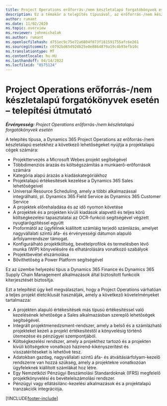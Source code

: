 ```yaml
---
title: Project Operations erőforrás-/nem készletalapú forgatókönyvek esetén – telepítési útmutató
description: Ez a témakör a telepítés típusával, az erőforrás-/nem készletalapú forgatókönyvekkel kapcsolatos Project Operations kapcsolatos információkat tartalmaz.
author: rumant
ms.date: 11/02/2020
ms.topic: overview
ms.reviewer: johnmichalak
ms.author: rumant
ms.openlocfilehash: d751ec9c75e72a6804f073f181591755afc6e261
ms.sourcegitcommit: c0792bd65d92db25e0e8864879a19c4b93efb10c
ms.translationtype: MT
ms.contentlocale: hu-HU
ms.lasthandoff: 04/14/2022
ms.locfileid: "8575124"
---
```

# <a name="project-operations-for-resourcenon-stocked-based-scenarios-deployment-overview"></a>Project Operations erőforrás-/nem készletalapú forgatókönyvek esetén – telepítési útmutató

_**Érvényesség:** Project Operations erőforrás-/nem készletalapú forgatókönyvek esetén_

A telepítés típusa, a Dynamics 365 Project Operations az erőforrás-/nem készletalapú esetekhez a következő lehetőségeket nyújtja a projektalapú cégek számára:

- Projekttervezés a Microsoft Webes projekt segítségével
- Többdimenziós árazás és költségszámítás a munkaerő-erőforrások számára
- Kategória alapú árazás a kiadáskategóriákhoz
- Projektalapú értékesítések kezelése a Dynamics 365 Sales lehetőségeivel
- Universal Resource Scheduling, amely a többi alkalmazással integrálható, pl. Dynamics 365 Field Service ás Dynamics 365 Customer Service
- A projektek előrehaladása és az idő nyomon követése
- A projektek és a projekten kívüli kiadások alapvető és teljes körű költségkezelési tapasztalatai az OCR-funkció segítségével végzett nyugtarögzítéssel együtt
- Proformától az ügyfélnek kiállított számláig terjedő számlázás, amelyet nagyvállalati szintű áfa- és érvényességi dátumon alapuló árfolyamrendszer támogat.
- Konfigurálható projektköltség, bevételprofilok és termelésben lévő munka (WIP) könyvelésére és elhatárolására vonatkozó szabályok
- Projektbevétel elszámolása
- Bővíthetőség a Power Platform segítségével

Ez az üzembe helyezési típus a Dynamics 365 Finance és Dynamics 365 Supply Chain Management alkalmazások által biztosított funkciók kiterjesztését biztosítja.

Ezt a telepítést úgy kell megválasztani, hogy a Project Operations várhatóan a teljes projekt életciklusát használják, amely a következő követelményeket tartalmazza:

- A projekten alapuló értékesítések más típusú értékesítéssel való kezelésének lehetősége a Sales alkalmazásban szereplő lehetőségek segítségével.
- Integrált projektmenedzsment-rendszer, amely a belső és a számlázható projekteket kezeli a projekt értékesítéstől a könyvelésig történő ütemezése és pénzügyei szempontjából.
- Költségkezelési rendszer, amely a projekthez tartozó és a projekten kívüli költségekre vonatkozó házirend-kikényszerítést és visszatérítéseket is lehetővé tesz.
- Adatokban gazdag, nagyvállalati szintű áfa- és átváltásiárfolyam-kezelő rendszerre van hozzá szükség, amely a projektekre vonatkozóan ügyfeleknek kiállított számlákat hoz létre.
- Egy Nemzetközi Pénzügyi Beszámolási Standardoknak (IFRS) megfelelő projektkönyvelési és bevételelszámolási rendszer.
- Pénzügyi vagy ellátásilánc-kezelési alkalmazások és a projektalapú tranzakciók integrációja.


[!INCLUDE[footer-include](../includes/footer-banner.md)]